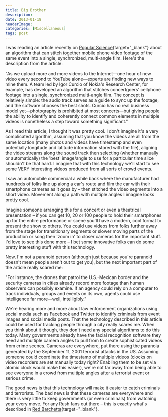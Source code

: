 ```yaml
---
title: Big Brother
description: 
date: 2013-01-18
headerImage: 
categories: [Miscellaneous]
tags: post
---
```


I was reading an article recently on [Popular Science](https://www.popsci.com/technology/article/2012-06/our-web-videos-reveal-more-we-realize-and-perhaps-more-we-want){target="_blank"} about an algorithm that can stitch together mobile phone video footage of the same event into a single, synchronized, multi-angle film. Here's the description from the article:

"As we upload more and more videos to the Internet—one hour of new video every second to YouTube alone—experts are finding new ways to mine them. A team led by Igor Curcio of Nokia's Research Center, for example, has developed an algorithm that stitches concertgoers' cellphone footage into a single, synchronized multi-angle film. The concept is relatively simple: the audio track serves as a guide to sync up the footage, and the software chooses the best shots. Curcio has no real business model yet—photography is prohibited at most concerts—but giving people the ability to identify and coherently connect common elements in multiple videos is nonetheless a step toward something significant."

As I read this article, I thought it was pretty cool. I don't imagine it's a very complicated algorithm, assuming that you know the videos are all from the same location (many photos and videos have timestamp and even potentially longitude and latitude information stored with the file), aligning the video streams along the sound track then selecting (whether manually or automatically) the 'best' image/angle to use for a particular time slice shouldn't be that hard. I imagine that with this technology we'll start to see some VERY interesting videos produced from all sorts of crowd events.

I saw an automobile commercial a while back where the manufacturer had hundreds of folks line up along a car's route and film the car with their smartphone cameras as it goes by – then stitched the video segments into a short video. Movement along a path with multiple angles I imagine looks pretty cool.

Imagine someone arranging this for a concert or even a theatrical presentation – if you can get 10, 20 or 100 people to hold their smartphones up for the entire performance or scene you'll have a modern, cool format to present the show to others. You could use videos from folks further away from the stage for transitionary segments or slower moving parts of the production or song then 'zoom in' to closer cameras for the important stuff. I'd love to see this done more – I bet some innovative folks can do some pretty interesting stuff with this technology.

Now, I'm not a paranoid person (although just because you're paranoid doesn't mean people aren't out to get you), but the next important part of the article really scared me:

"For instance, the drones that patrol the U.S.-Mexican border and the security cameras in cities already record more footage than human observers can possibly examine. If an agency could rely on a computer to track individuals, groups and events on its own, agents could use intelligence far more—well, intelligibly."

We're hearing more and more about law enforcement organizations using social media such as Facebook and Twitter to identify criminals from event images and social media posts. That the technology described in this article could be used for tracking people through a city really scares me. When you think about it though, they don't need any special algorithms to do this today. Many governments already have the facial recognition software they need and multiple camera angles to pull from to create sophisticated videos from crime scenes. Cameras are everywhere, put there using the paranoia generated by the September 11, 2001 terrorist attacks in the US. Assuming someone could coordinate the timestamp of multiple videos (clocks on video recorders are set manually today right? Enabling them to be set via atomic clock would make this easier), we're not far away from being able to see everyone in a crowd from multiple angles after a terrorist event or serious crime.

The good news is that this technology will make it easier to catch criminals and terrorists. The bad news is that these cameras are everywhere and there is very little to keep governments (or even criminals) from watching your every move. For any Rush fans out there – this is exactly what's described in [Red Barchetta](https://en.wikipedia.org/wiki/Red_Barchetta){target="_blank"}.